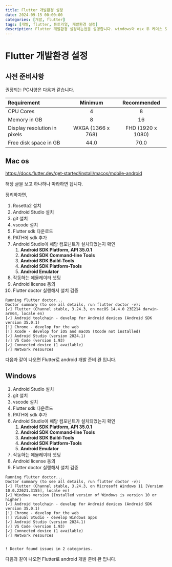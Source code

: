 ```yaml
---
title: Flutter 개발환경 설정
date: 2024-09-15 00:00:00
categories: [개발, flutter]
tags: [개발, flutter, 튜토리얼, 개발환경 설정]
description: Flutter 개발환경 설정하는법을 설명합니다. windows와 osx 두 케이스 모두에서 설명합니다.
---
```


# Flutter 개발환경 설정



## 사전 준비사항

권장되는 PC사양은 다음과 같습니다.

| Requirement                  |      Minimum      |    Recommended    |
| :--------------------------- | :---------------: | :---------------: |
| CPU Cores                    |         4         |         8         |
| Memory in GB                 |         8         |        16         |
| Display resolution in pixels | WXGA (1366 x 768) | FHD (1920 x 1080) |
| Free disk space in GB        |       44.0        |       70.0        |





## Mac os

https://docs.flutter.dev/get-started/install/macos/mobile-android

해당 글을 보고 하나하나 따라하면 됩니다.

정리하자면,

1. Rosetta2 설치
2. Android Studio 설치
3. git 설치
4. vscode 설치
5. Flutter sdk 다운로드
6. PATH에 sdk 추가
7. Android Studio에 해당 컴포넌트가 설치되었는지 확인
   1. **Android SDK Platform, API 35.0.1**
   2. **Android SDK Command-line Tools**
   3. **Android SDK Build-Tools**
   4. **Android SDK Platform-Tools**
   5. **Android Emulator**
8. 작동하는 에뮬레이터 셋팅
9. Android license 동의
10. Flutter doctor 실행해서 설치 검증

```shell
Running flutter doctor...
Doctor summary (to see all details, run flutter doctor -v):
[✓] Flutter (Channel stable, 3.24.3, on macOS 14.4.0 23E214 darwin-arm64, locale en)
[✓] Android toolchain - develop for Android devices (Android SDK version 35.0.1)
[!] Chrome - develop for the web
[!] Xcode - develop for iOS and macOS (Xcode not installed)
[✓] Android Studio (version 2024.1)
[✓] VS Code (version 1.93)
[✓] Connected device (1 available)
[✓] Network resources
```

다음과 같이 나오면 Flutter로 android 개발 준비 완 입니다.



## Windows

1. Android Studio 설치
2. git 설치
3. vscode 설치
4. Flutter sdk 다운로드
5. PATH에 sdk 추가
6. Android Studio에 해당 컴포넌트가 설치되었는지 확인
   1. **Android SDK Platform, API 35.0.1**
   2. **Android SDK Command-line Tools**
   3. **Android SDK Build-Tools**
   4. **Android SDK Platform-Tools**
   5. **Android Emulator**
7. 작동하는 에뮬레이터 셋팅
8. Android license 동의
9. Flutter doctor 실행해서 설치 검증

```shell
Running flutter doctor...
Doctor summary (to see all details, run flutter doctor -v):
[✓] Flutter (Channel stable, 3.24.3, on Microsoft Windows 11 [Version 10.0.22621.3155], locale en)
[✓] Windows version (Installed version of Windows is version 10 or higher)
[✓] Android toolchain - develop for Android devices (Android SDK version 35.0.1)
[!] Chrome - develop for the web
[!] Visual Studio - develop Windows apps
[✓] Android Studio (version 2024.1)
[✓] VS Code (version 1.93)
[✓] Connected device (1 available)
[✓] Network resources


! Doctor found issues in 2 categories.
```

다음과 같이 나오면 Flutter로 android 개발 준비 완 입니다.